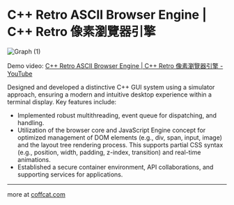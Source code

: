 # C++ Retro ASCII Browser Engine | C++ Retro 像素瀏覽器引擎

![Graph (1)](https://github.com/IIIHSUAN/myWINDOWS/assets/53747303/807bad4f-5d32-4ecf-885f-f155b2f2db35)

Demo video: [C++ Retro ASCII Browser Engine | C++ Retro 像素瀏覽器引擎 - YouTube](https://www.youtube.com/watch?v=RFosePU5LI8&ab_channel=shibacookie)

Designed and developed a distinctive C++ GUI system using a simulator approach, ensuring a modern and intuitive desktop experience within a terminal display. Key features include:
 - Implemented robust multithreading, event queue for dispatching, and handling.
 - Utilization of the browser core and JavaScript Engine concept for optimized management of DOM elements (e.g., div, span, input, image) and the layout tree rendering process. This supports partial CSS syntax (e.g., position, width, padding, z-index, transition) and real-time animations.
 - Established a secure container environment, API collaborations, and supporting services for applications.

---

more at [coffcat.com](https://coffcat.com)
